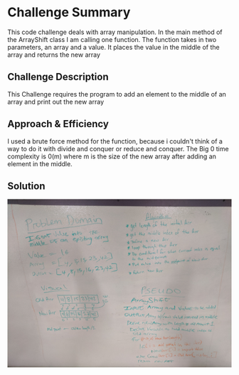 # Challenge Summary
<!-- Short summary or background information -->
This code challenge deals with array manipulation. In the main method of the ArrayShift class I am calling one function. The function takes in two parameters, an array and a value. It places the value in the middle of the array and returns the new array

## Challenge Description
<!-- Description of the challenge -->
This Challenge requires the program to add an element to the middle of an array and print out the new array

## Approach & Efficiency
<!-- What approach did you take? Why? What is the Big O space/time for this approach? -->
I used a brute force method for the function, because i couldn't think of a way to do it with divide and conquer or reduce and conquer. The Big 0 time complexity is 0(m) where m is the size of the new array after adding an element in the middle.

## Solution
<!-- Embedded whiteboard image -->
![alt text](https://github.com/wosunkwo/data-structures-and-algorithms/blob/master/code401-challenges/assets/challenege2_img.jpg)
